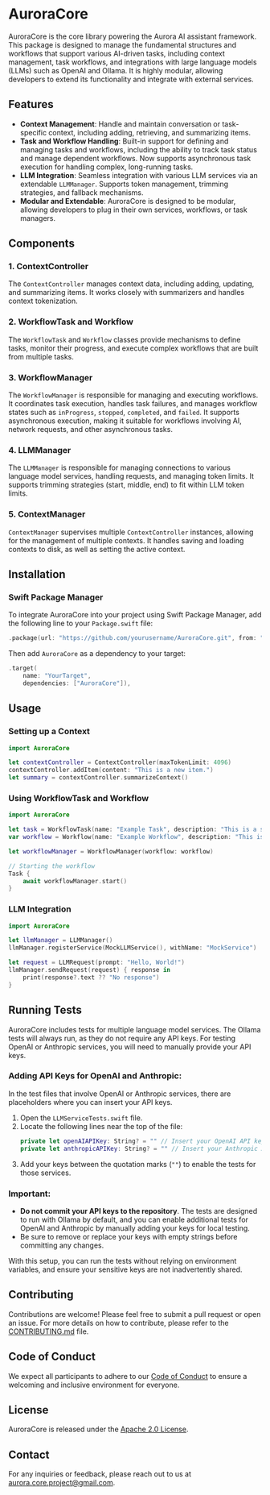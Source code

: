 # AuroraCore

AuroraCore is the core library powering the Aurora AI assistant framework. This package is designed to manage the fundamental structures and workflows that support various AI-driven tasks, including context management, task workflows, and integrations with large language models (LLMs) such as OpenAI and Ollama. It is highly modular, allowing developers to extend its functionality and integrate with external services.

## Features

- **Context Management**: Handle and maintain conversation or task-specific context, including adding, retrieving, and summarizing items.
- **Task and Workflow Handling**: Built-in support for defining and managing tasks and workflows, including the ability to track task status and manage dependent workflows. Now supports asynchronous task execution for handling complex, long-running tasks.
- **LLM Integration**: Seamless integration with various LLM services via an extendable `LLMManager`. Supports token management, trimming strategies, and fallback mechanisms.
- **Modular and Extendable**: AuroraCore is designed to be modular, allowing developers to plug in their own services, workflows, or task managers.

## Components

### 1. **ContextController**
The `ContextController` manages context data, including adding, updating, and summarizing items. It works closely with summarizers and handles context tokenization.

### 2. **WorkflowTask and Workflow**
The `WorkflowTask` and `Workflow` classes provide mechanisms to define tasks, monitor their progress, and execute complex workflows that are built from multiple tasks.

### 3. **WorkflowManager**
The `WorkflowManager` is responsible for managing and executing workflows. It coordinates task execution, handles task failures, and manages workflow states such as `inProgress`, `stopped`, `completed`, and `failed`. It supports asynchronous execution, making it suitable for workflows involving AI, network requests, and other asynchronous tasks.

### 4. **LLMManager**
The `LLMManager` is responsible for managing connections to various language model services, handling requests, and managing token limits. It supports trimming strategies (start, middle, end) to fit within LLM token limits.

### 5. **ContextManager**
`ContextManager` supervises multiple `ContextController` instances, allowing for the management of multiple contexts. It handles saving and loading contexts to disk, as well as setting the active context.

## Installation

### Swift Package Manager

To integrate AuroraCore into your project using Swift Package Manager, add the following line to your `Package.swift` file:

```swift
.package(url: "https://github.com/yourusername/AuroraCore.git", from: "1.0.0")
```

Then add `AuroraCore` as a dependency to your target:

```swift
.target(
    name: "YourTarget",
    dependencies: ["AuroraCore"]),
```

## Usage

### Setting up a Context

```swift
import AuroraCore

let contextController = ContextController(maxTokenLimit: 4096)
contextController.addItem(content: "This is a new item.")
let summary = contextController.summarizeContext()
```

### Using WorkflowTask and Workflow

```swift
import AuroraCore

let task = WorkflowTask(name: "Example Task", description: "This is a sample task.")
var workflow = Workflow(name: "Example Workflow", description: "This is a sample workflow", tasks: [task])

let workflowManager = WorkflowManager(workflow: workflow)

// Starting the workflow
Task {
    await workflowManager.start()
}
```

### LLM Integration

```swift
import AuroraCore

let llmManager = LLMManager()
llmManager.registerService(MockLLMService(), withName: "MockService")

let request = LLMRequest(prompt: "Hello, World!")
llmManager.sendRequest(request) { response in
    print(response?.text ?? "No response")
}
```

## Running Tests

AuroraCore includes tests for multiple language model services. The Ollama tests will always run, as they do not require any API keys. For testing OpenAI or Anthropic services, you will need to manually provide your API keys.

### Adding API Keys for OpenAI and Anthropic:

In the test files that involve OpenAI or Anthropic services, there are placeholders where you can insert your API keys.

1. Open the `LLMServiceTests.swift` file.
2. Locate the following lines near the top of the file:
    ```swift
    private let openAIAPIKey: String? = "" // Insert your OpenAI API key here
    private let anthropicAPIKey: String? = "" // Insert your Anthropic API key here
    ```
3. Add your keys between the quotation marks (`""`) to enable the tests for those services.

### Important:
- **Do not commit your API keys to the repository**. The tests are designed to run with Ollama by default, and you can enable additional tests for OpenAI and Anthropic by manually adding your keys for local testing.
- Be sure to remove or replace your keys with empty strings before committing any changes.

With this setup, you can run the tests without relying on environment variables, and ensure your sensitive keys are not inadvertently shared.

## Contributing

Contributions are welcome! Please feel free to submit a pull request or open an issue. For more details on how to contribute, please refer to the [CONTRIBUTING.md](CONTRIBUTING.md) file.

## Code of Conduct

We expect all participants to adhere to our [Code of Conduct](CODE_OF_CONDUCT.md) to ensure a welcoming and inclusive environment for everyone.

## License

AuroraCore is released under the [Apache 2.0 License](LICENSE).

## Contact

For any inquiries or feedback, please reach out to us at [aurora.core.project@gmail.com](mailto:aurora.core.project@gmail.com).
